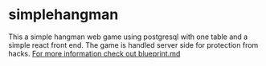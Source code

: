 # simplehangman

This a simple hangman web game using postgresql with one table
and a simple react front end. The game is handled server side for
protection from hacks.
[For more information check out blueprint.md](../blob/master/blueprint.md)
